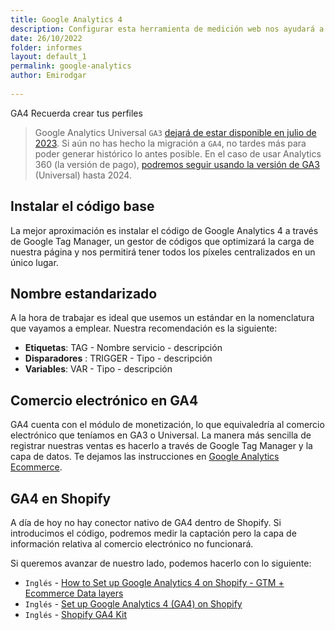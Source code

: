 ```yaml
---
title: Google Analytics 4
description: Configurar esta herramienta de medición web nos ayudará a medir y alcanzar nuestros objetivos SEO
date: 26/10/2022
folder: informes
layout: default_1
permalink: google-analytics
author: Emirodgar
  
---
```


<div class="alert alert-warning"><span class="badge badge-danger text-uppercase mr-2">GA4</span> Recuerda crear tus perfiles</div>

>   Google Analytics Universal `GA3` [dejará de estar disponible en julio de 2023](https://support.google.com/analytics/answer/11583528?hl=es). Si aún no has hecho la migración a `GA4`, no tardes más para poder generar histórico lo antes posible. En el caso de usar Analytics 360 (la versión de pago), [podremos seguir usando la versión de GA3](https://blog.google/products/marketingplatform/analytics/turn-insights-roi-google-analytics/) (Universal) hasta 2024.

## Instalar el código base

La mejor aproximación es instalar el código de Google Analytics 4 a través de Google Tag Manager, un gestor de códigos que optimizará la carga de nuestra página y nos permitirá tener todos los píxeles centralizados en un único lugar.

## Nombre estandarizado

A la hora de trabajar es ideal que usemos un estándar en la nomenclatura que vayamos a emplear. Nuestra recomendación es la siguiente:

- **Etiquetas**: TAG - Nombre servicio - descripción
- **Disparadores** : TRIGGER - Tipo - descripción
- **Variables**: VAR - Tipo - descripción

## Comercio electrónico en GA4

GA4 cuenta con el módulo de monetización, lo que equivaledría al comercio electrónico que teníamos en GA3 o Universal. La manera más sencilla de registrar nuestras ventas es hacerlo a través de Google Tag Manager y la capa de datos.  Te dejamos las instrucciones en [Google Analytics Ecommerce](/google-analytics-ecommerce).

## GA4 en Shopify

A día de hoy no hay conector nativo de GA4 dentro de Shopify. Si introducimos el código, podremos medir la captación pero la capa de información relativa al comercio electrónico no funcionará.

Si queremos avanzar de nuestro lado, podemos hacerlo con lo siguiente:

 - `Inglés` -  [How to Set up Google Analytics 4 on Shopify - GTM + Ecommerce Data layers](https://www.youtube.com/watch?v=hag6ucGxj5E)
 - `Inglés` -  [Set up Google Analytics 4 (GA4) on Shopify](https://analyzify.app/shopify-google-analytics/ga4)
 - `Inglés` -  [Shopify GA4 Kit](https://analyzify.app/shopify-ga4-kit)

 
<!--stackedit_data:
eyJoaXN0b3J5IjpbLTU3MzAzOTA4MiwtMTQ0MzA1ODA5OCwtMz
gzMTE1MTk3LC00MzM0MzY2ODMsLTIzMTk5OTA0MiwxMTUwMTc0
MTE4XX0=
-->